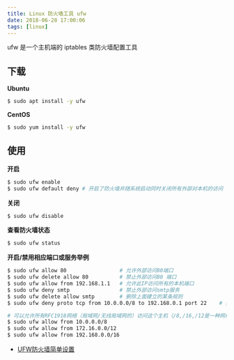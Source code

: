 ```yaml
---
title: Linux 防火墙工具 ufw
date: 2018-06-28 17:00:06
tags: [linux]
---
```


ufw 是一个主机端的 iptables 类防火墙配置工具

<!-- more --><!-- toc -->

## 下载

**Ubuntu**

```bash
$ sudo apt install -y ufw
```

**CentOS**

```bash
$ sudo yum install -y ufw
```

## 使用

**开启**

```bash
$ sudo ufw enable
$ sudo ufw default deny # 开启了防火墙并随系统启动同时关闭所有外部对本机的访问（本机访问外部正常）。
```

**关闭**

```bash
$ sudo ufw disable
```

**查看防火墙状态**

```bash
$ sudo ufw status
```

**开启/禁用相应端口或服务举例**

```bash
$ sudo ufw allow 80                 # 允许外部访问80端口
$ sudo ufw delete allow 80          # 禁止外部访问80 端口
$ sudo ufw allow from 192.168.1.1   # 允许此IP访问所有的本机端口
$ sudo ufw deny smtp                # 禁止外部访问smtp服务
$ sudo ufw delete allow smtp        # 删除上面建立的某条规则
$ sudo ufw deny proto tcp from 10.0.0.0/8 to 192.168.0.1 port 22    # 要拒绝所有的TCP流量从10.0.0.0/8 到192.168.0.1地址的22端口

# 可以允许所有RFC1918网络（局域网/无线局域网的）访问这个主机（/8,/16,/12是一种网络分级）：
$ sudo ufw allow from 10.0.0.0/8
$ sudo ufw allow from 172.16.0.0/12
$ sudo ufw allow from 192.168.0.0/16
```

- [UFW防火墙简单设置](http://wiki.ubuntu.org.cn/UFW%E9%98%B2%E7%81%AB%E5%A2%99%E7%AE%80%E5%8D%95%E8%AE%BE%E7%BD%AE)
